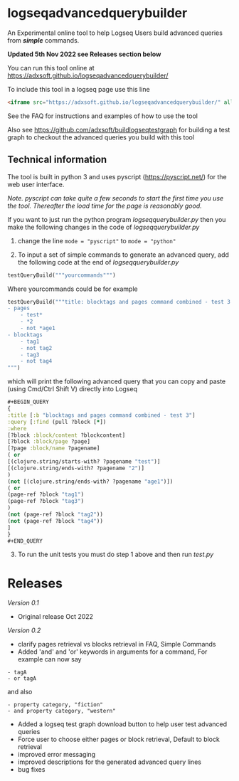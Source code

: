 # logseqadvancedquerybuilder

An Experimental online tool to help Logseq Users build advanced queries from <b><i>simple</i></b> commands.

**Updated 5th Nov 2022 see Releases section below**

You can run this tool online at https://adxsoft.github.io/logseqadvancedquerybuilder/

To include this tool in a logseq page use this line
```html
<iframe src="https://adxsoft.github.io/logseqadvancedquerybuilder/" allow="clipboard-read; clipboard-write" style="width: 100%; height: 1000px"></iframe>
```

See the FAQ for instructions and examples of how to use the tool

Also see https://github.com/adxsoft/buildlogseqtestgraph for building a test graph to checkout the advanced queries you build with this tool

## Technical information
The tool is built in python 3 and uses pyscript (https://pyscript.net/) for the web user interface.

<i>Note. pyscript can take quite a few seconds to start the first time you use the tool. Thereafter the load time for the page is reasonably good.</i>

If you want to just run the python program <i>logseqquerybuilder.py</i> then you make the following changes in the code of <i>logseqquerybuilder.py</i>

1. change the line `mode = "pyscript"` to `mode = "python"`

2. To input a set of simple commands to generate an advanced query, add the following code at the end of <i>logseqquerybuilder.py</i>

```python
testQueryBuild("""yourcommands""")
```

Where yourcommands could be for example

```python
testQueryBuild("""title: blocktags and pages command combined - test 3
- pages
    - test*
    - *2
    - not *age1
- blocktags
    - tag1
    - not tag2
    - tag3
    - not tag4
""")
```
which will print the following advanced query that you can copy and paste (using Cmd/Ctrl Shift V) directly into Logseq

```clojure
#+BEGIN_QUERY
{
:title [:b "blocktags and pages command combined - test 3"]
:query [:find (pull ?block [*])
:where
[?block :block/content ?blockcontent]
[?block :block/page ?page]
[?page :block/name ?pagename]
( or 
[(clojure.string/starts-with? ?pagename "test")]
[(clojure.string/ends-with? ?pagename "2")]
)
(not [(clojure.string/ends-with? ?pagename "age1")])
( or 
(page-ref ?block "tag1")
(page-ref ?block "tag3")
)
(not (page-ref ?block "tag2"))
(not (page-ref ?block "tag4"))
]
}
#+END_QUERY
```
3. To run the unit tests you must do step 1 above and then run *test.py*

# Releases
_Version 0.1_
- Original release Oct 2022


_Version 0.2_
- clarify pages retrieval vs blocks retrieval in FAQ, Simple Commands
- Added 'and' and 'or' keywords in arguments for a command, For example can now say
```
- tagA
- or tagA
```
and also
```
- property category, "fiction"
- and property category, "western"
```
- Added a logseq test graph download button  to help user test advanced queries
- Force user to choose either pages or block retrieval, Default to block retrieval
- improved error messaging
- improved descriptions for the generated advanced query lines
- bug fixes

